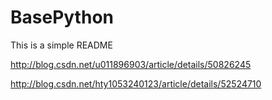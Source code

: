 # BasePython
This is a simple README

http://blog.csdn.net/u011896903/article/details/50826245

http://blog.csdn.net/hty1053240123/article/details/52524710
